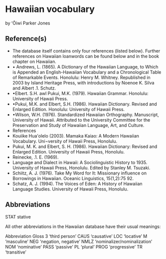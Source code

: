 # Hawaiian vocabulary

by ʻŌiwi Parker Jones

## Reference(s)

- The database itself contains only four references (listed below). Further references on Hawaiian loanwords can be found below and in the book chapter on Hawaiian.
- • Andrews, L. (1865). A Dictionary of the Hawaiian Language, to Which is Appended an English-Hawaiian Vocabulary and a Chronological Table of Remarkable Events. Honolulu: Henry M. Whitney. Republished in 2003 by Island Heritage Press, with introductions by Noenoe K. Silva and Albert .1. Schutz.
- •Elbert. S.H. awl Pukui, M.K. (1979). Hawaiian Grammar. Honolulu: University of Hawaii Press.
- •Pukui, M.K. and Elbert, S.H. (1986). Hawaiian Dictionary. Revised and Enlarged Edition. Honolulu: University of Hawaii Press.
- •Wilson, W.H. (1976). Standardized Hawaiian Orthography. Manuscript, University of Hawaii. Attributed to the University Committee for the Preservation and Study of Hawaiian Language, Art, and Culture.
- References
- Kouiike Hua'olelo (2003). Mamaka Kaiao: A Modern Hawaiian Vocabulary. Uni¬versity of Hawaii Press, Honolulu.
- Pukui, M. K. and Elbert, S. H. (1986). Hawaiian Dictionary: Revised and Enlarged Edition. University of Hawaii Press, Honolulu.
- Reinecke, .1. E. (1969). 
- Language and Dialect in Hawaii: A Sociolinguistic History to 1935. University of Hawaii Press, Honolulu. Edited by Stanley M. Tsuzaki.
- Schiitz, A. J. (1976). Take My Word for It: Missionary influence on Borrowings in Hawaiian. Oceanic Linguistics, 15(1,2):75 92.
- Schatz, A. J. (1994). The Voices of Eden: A History of Hawaiian Language Studies. University of Hawaii Press, Honolulu.

## Abbreviations

STAT      stative

All other abbreviations in the Hawaiian database have their usual meanings:

Abbreviation	Gloss
3	‘third person’
CAUS	‘causative’
LOC	‘locative’
M	‘masculine’
NEG	‘negation, negative’
NMLZ	‘nominalizer/nominalization’
NOM	‘nominative’
PASS	‘passive’
PL	‘plural’
PROG	‘progressive’
TR	‘transitive’

